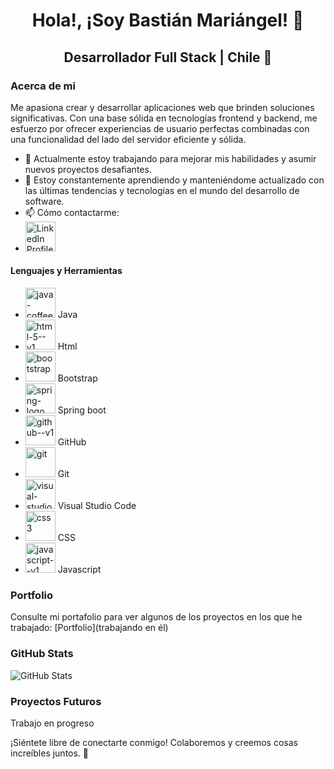 <div align="center">
  <h1>Hola!, ¡Soy Bastián Mariángel! 👋</h1>
  <h2>Desarrollador Full Stack | Chile 🚀</h2>
</div>

### Acerca de mi

Me apasiona crear y desarrollar aplicaciones web que brinden soluciones significativas. Con una base sólida en tecnologías frontend y backend, me esfuerzo por ofrecer experiencias de usuario perfectas combinadas con una funcionalidad del lado del servidor eficiente y sólida.

- 🔭 Actualmente estoy trabajando para mejorar mis habilidades y asumir nuevos proyectos desafiantes.
- 🌱 Estoy constantemente aprendiendo y manteniéndome actualizado con las últimas tendencias y tecnologías en el mundo del desarrollo de software.
- 📫 Cómo contactarme:
- <a href="https://www.linkedin.com/in/bastián-mariangel-724505271/">
  <img width="48" height="48" src="https://img.icons8.com/color/48/linkedin.png" alt="LinkedIn Profile">
</a>

#### Lenguajes y Herramientas

- <img width="48" height="48" src="https://img.icons8.com/color/48/java-coffee-cup-logo--v1.png" alt="java-coffee-cup-logo--v1"/> Java 
- <img width="48" height="48" src="https://img.icons8.com/color/48/html-5--v1.png" alt="html-5--v1"/> Html 
- <img width="48" height="48" src="https://img.icons8.com/color/48/bootstrap.png" alt="bootstrap"/> Bootstrap 
- <img width="48" height="48" src="https://img.icons8.com/color/48/spring-logo.png" alt="spring-logo"/> Spring boot 
- <img width="48" height="48" src="https://img.icons8.com/color/48/github--v1.png" alt="github--v1"/> GitHub
- <img width="48" height="48" src="https://img.icons8.com/color/48/git.png" alt="git"/> Git
- <img width="48" height="48" src="https://img.icons8.com/color/48/visual-studio--v1.png" alt="visual-studio--v1"/> Visual Studio Code
- <img width="48" height="48" src="https://img.icons8.com/color/48/css3.png" alt="css3"/> CSS
- <img width="48" height="48" src="https://img.icons8.com/color/48/javascript--v1.png" alt="javascript--v1"/> Javascript

### Portfolio

Consulte mi portafolio para ver algunos de los proyectos en los que he trabajado: [Portfolio](trabajando en él)

### GitHub Stats

![GitHub Stats](https://github-readme-stats.vercel.app/api?username=BastianMariangel&show_icons=true)


### Proyectos Futuros


Trabajo en progreso


¡Siéntete libre de conectarte conmigo! Colaboremos y creemos cosas increíbles juntos. 🌟


